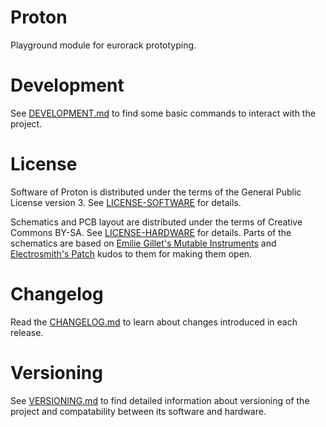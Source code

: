 # Proton

Playground module for eurorack prototyping.

# Development

See [DEVELOPMENT.md](DEVELOPMENT.md) to find some basic commands to interact
with the project.

# License

Software of Proton is distributed under the terms of the General Public
License version 3. See [LICENSE-SOFTWARE](LICENSE-SOFTWARE) for details.

Schematics and PCB layout are distributed under the terms of Creative Commons
BY-SA. See [LICENSE-HARDWARE](LICENSE-HARDWARE) for details. Parts of the
schematics are based on [Emilie Gillet's Mutable
Instruments](https://github.com/pichenettes/eurorack) and [Electrosmith's
Patch](https://www.electro-smith.com/daisy/patch) kudos to them for making them
open.

# Changelog

Read the [CHANGELOG.md](CHANGELOG.md) to learn about changes introduced in each
release.

# Versioning

See [VERSIONING.md](VERSIONING.md) to find detailed information about versioning
of the project and compatability between its software and hardware.
